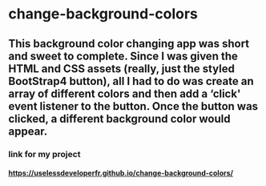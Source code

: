 # change-background-colors
## This background color changing app was short and sweet to complete. Since I was given the HTML and CSS assets (really, just the styled BootStrap4 button), all I had to do was create an array of different colors and then add a ‘click' event listener to the button. Once the button was clicked, a different background color would appear.
### link for my project
#### https://uselessdeveloperfr.github.io/change-background-colors/
